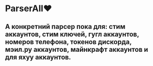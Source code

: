 # ParserAll♥️
А конкретний парсер пока для: стим аккаунтов, стим ключей, гугл аккаунтов,
номеров телефона, токенов дискорда, мэил.ру аккаунтов, 
майнкрафт аккаунтов и для яхуу аккаунтов.
----------------


